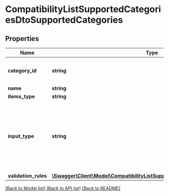 # CompatibilityListSupportedCategoriesDtoSupportedCategories

## Properties
Name | Type | Description | Notes
------------ | ------------- | ------------- | -------------
**category_id** | **string** | Identifier of the category, where you can use the compatibility list in an offer listed in the category or in all subcategories, which belongs to returned category. | [optional] 
**name** | **string** | Name of supported category. | [optional] 
**items_type** | **string** | Type of the compatible item. | [optional] 
**input_type** | **string** | Type of the representation of compatible item. &lt;ul&gt; &lt;li&gt;&#x60;TEXT&#x60; - item on compatibility list has to be provided as plain text.&lt;/li&gt; &lt;li&gt;&#x60;ID&#x60; - item on compatibility list has to be provided as identifier of compatible product. To obtain it please use &lt;a href&#x3D;\&quot;/documentation/#tag/Compatibility-List/paths/~1sale~1compatible-products/get\&quot;&gt;compatible-products&lt;/a&gt; resource together with &#x60;itemsType&#x60; supported in particular category. &lt;/li&gt; &lt;/ul&gt; | [optional] 
**validation_rules** | [**\Swagger\Client\Model\CompatibilityListSupportedCategoriesDtoValidationRules**](CompatibilityListSupportedCategoriesDtoValidationRules.md) |  | [optional] 

[[Back to Model list]](../../README.md#documentation-for-models) [[Back to API list]](../../README.md#documentation-for-api-endpoints) [[Back to README]](../../README.md)

